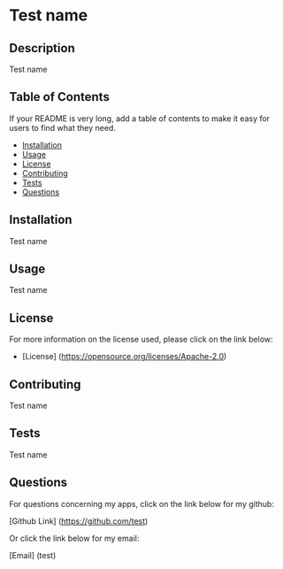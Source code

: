 
# Test name

## Description 

Test name


## Table of Contents

If your README is very long, add a table of contents to make it easy for users to find what they need.

* [Installation](#installation)
* [Usage](#usage)
* [License](#license)
* [Contributing](#contributing)
* [Tests](#tests)
* [Questions](#questions)


## Installation

Test name

## Usage 

Test name 

## License

  For more information on the license used, please click on the link below:

- [License] (https://opensource.org/licenses/Apache-2.0)


## Contributing

Test name	

## Tests 

Test name

## Questions

  For questions concerning my apps, click on the link below for my github:

  [Github Link] (https://github.com/test)

  Or click the link below for my email:

  [Email] (test)
